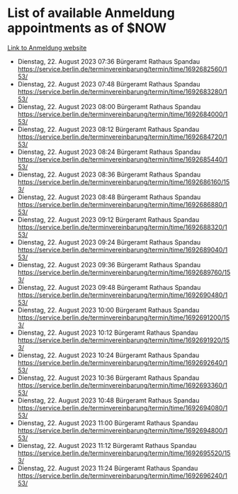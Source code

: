# List of available Anmeldung appointments as of $NOW
[Link to Anmeldung website](https://service.berlin.de/terminvereinbarung/termin/tag.php?termin=1&anliegen[]=120686&dienstleisterlist=122210,122217,327316,122219,327312,122227,327314,122231,327346,122243,327348,122254,122252,329742,122260,329745,122262,329748,122271,327278,122273,327274,122277,327276,330436,122280,327294,122282,327290,122284,327292,122291,327270,122285,327266,122286,327264,122296,327268,150230,329760,122297,327286,122294,327284,122312,329763,122314,329775,122304,327330,122311,327334,122309,327332,317869,122281,327352,122279,329772,122283,122276,327324,122274,327326,122267,329766,122246,327318,122251,327320,122257,327322,122208,327298,122226,327300&herkunft=http%3A%2F%2Fservice.berlin.de%2Fdienstleistung%2F120686%2F)
- Dienstag, 22. August 2023 07:36 Bürgeramt Rathaus Spandau https://service.berlin.de/terminvereinbarung/termin/time/1692682560/153/
- Dienstag, 22. August 2023 07:48 Bürgeramt Rathaus Spandau https://service.berlin.de/terminvereinbarung/termin/time/1692683280/153/
- Dienstag, 22. August 2023 08:00 Bürgeramt Rathaus Spandau https://service.berlin.de/terminvereinbarung/termin/time/1692684000/153/
- Dienstag, 22. August 2023 08:12 Bürgeramt Rathaus Spandau https://service.berlin.de/terminvereinbarung/termin/time/1692684720/153/
- Dienstag, 22. August 2023 08:24 Bürgeramt Rathaus Spandau https://service.berlin.de/terminvereinbarung/termin/time/1692685440/153/
- Dienstag, 22. August 2023 08:36 Bürgeramt Rathaus Spandau https://service.berlin.de/terminvereinbarung/termin/time/1692686160/153/
- Dienstag, 22. August 2023 08:48 Bürgeramt Rathaus Spandau https://service.berlin.de/terminvereinbarung/termin/time/1692686880/153/
- Dienstag, 22. August 2023 09:12 Bürgeramt Rathaus Spandau https://service.berlin.de/terminvereinbarung/termin/time/1692688320/153/
- Dienstag, 22. August 2023 09:24 Bürgeramt Rathaus Spandau https://service.berlin.de/terminvereinbarung/termin/time/1692689040/153/
- Dienstag, 22. August 2023 09:36 Bürgeramt Rathaus Spandau https://service.berlin.de/terminvereinbarung/termin/time/1692689760/153/
- Dienstag, 22. August 2023 09:48 Bürgeramt Rathaus Spandau https://service.berlin.de/terminvereinbarung/termin/time/1692690480/153/
- Dienstag, 22. August 2023 10:00 Bürgeramt Rathaus Spandau https://service.berlin.de/terminvereinbarung/termin/time/1692691200/153/
- Dienstag, 22. August 2023 10:12 Bürgeramt Rathaus Spandau https://service.berlin.de/terminvereinbarung/termin/time/1692691920/153/
- Dienstag, 22. August 2023 10:24 Bürgeramt Rathaus Spandau https://service.berlin.de/terminvereinbarung/termin/time/1692692640/153/
- Dienstag, 22. August 2023 10:36 Bürgeramt Rathaus Spandau https://service.berlin.de/terminvereinbarung/termin/time/1692693360/153/
- Dienstag, 22. August 2023 10:48 Bürgeramt Rathaus Spandau https://service.berlin.de/terminvereinbarung/termin/time/1692694080/153/
- Dienstag, 22. August 2023 11:00 Bürgeramt Rathaus Spandau https://service.berlin.de/terminvereinbarung/termin/time/1692694800/153/
- Dienstag, 22. August 2023 11:12 Bürgeramt Rathaus Spandau https://service.berlin.de/terminvereinbarung/termin/time/1692695520/153/
- Dienstag, 22. August 2023 11:24 Bürgeramt Rathaus Spandau https://service.berlin.de/terminvereinbarung/termin/time/1692696240/153/
